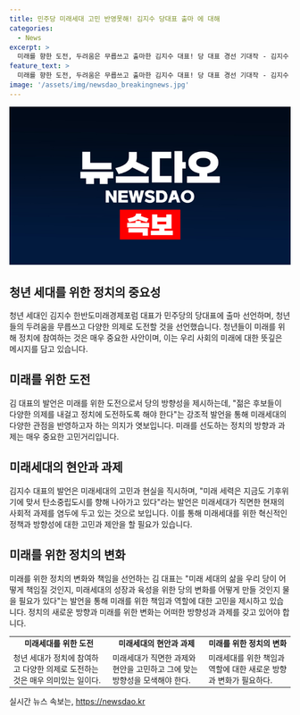 ```yaml
---
title: 민주당 미래세대 고민 반영못해! 김지수 당대표 출마 에 대해
categories:
  - News
excerpt: >
  미래를 향한 도전, 두려움은 무릅쓰고 출마한 김지수 대표! 당 대표 경선 기대작 - 김지수 한반도미래경제포럼 대표가 민주당 차기 당대표 출마를 선언하며, 미래세대의 대변자로 나선다. 미래세대의 이야기를 던져 문제를 제기하고 해결하는 방법을 모색하며, 정치적 도전의 중요성을 강조했다. 또한, 각종 다양한 의제를 내걸고 미래세대의 삶을 변화시키겠다고 다짐했다. 김 대표의 진정성과 확고한 의지가 미래를 준비하는 민주당의 DNA가 될 것으로 기대된다.
feature_text: >
  미래를 향한 도전, 두려움은 무릅쓰고 출마한 김지수 대표! 당 대표 경선 기대작 - 김지수 한반도미래경제포럼 대표가 민주당 차기 당대표 출마를 선언하며, 미래세대의 대변자로 나선다. 미래세대의 이야기를 던져 문제를 제기하고 해결하는 방법을 모색하며, 정치적 도전의 중요성을 강조했다. 또한, 각종 다양한 의제를 내걸고 미래세대의 삶을 변화시키겠다고 다짐했다. 김 대표의 진정성과 확고한 의지가 미래를 준비하는 민주당의 DNA가 될 것으로 기대된다.
image: '/assets/img/newsdao_breakingnews.jpg'
---
```


<p><img src="/assets/img/newsdao_breakingnews.jpg" alt="implanttips 속보" /></p>

<h2 data-ke-size="size26">청년 세대를 위한 정치의 중요성</h2>

<p data-ke-size="size16">청년 세대인 김지수 한반도미래경제포럼 대표가 민주당의 당대표에 출마 선언하며, 청년들의 두려움을 무릅쓰고 다양한 의제로 도전할 것을 선언했습니다. 청년들이 미래를 위해 정치에 참여하는 것은 매우 중요한 사안이며, 이는 우리 사회의 미래에 대한 뜻깊은 메시지를 담고 있습니다.</p>

<h2 data-ke-size="size26">미래를 위한 도전</h2>

<p data-ke-size="size16">김 대표의 발언은 미래를 위한 도전으로서 당의 방향성을 제시하는데, "젊은 후보들이 다양한 의제를 내걸고 정치에 도전하도록 해야 한다"는 강조적 발언을 통해 미래세대의 다양한 관점을 반영하고자 하는 의지가 엿보입니다. 미래를 선도하는 정치의 방향과 과제는 매우 중요한 고민거리입니다.</p>

<h2 data-ke-size="size26">미래세대의 현안과 과제</h2>

<p data-ke-size="size16">김지수 대표의 발언은 미래세대의 고민과 현실을 직시하며, "미래 세력은 지금도 기후위기에 맞서 탄소중립도시를 향해 나아가고 있다"라는 발언은 미래세대가 직면한 현재의 사회적 과제를 염두에 두고 있는 것으로 보입니다. 이를 통해 미래세대를 위한 혁신적인 정책과 방향성에 대한 고민과 제안을 할 필요가 있습니다.</p>

<h2 data-ke-size="size26">미래를 위한 정치의 변화</h2>

<p data-ke-size="size16">미래를 위한 정치의 변화와 책임을 선언하는 김 대표는 "미래 세대의 삶을 우리 당이 어떻게 책임질 것인지, 미래세대의 성장과 육성을 위한 당의 변화를 어떻게 만들 것인지 물을 필요가 있다"는 발언을 통해 미래를 위한 책임과 역할에 대한 고민을 제시하고 있습니다. 정치의 새로운 방향과 미래를 위한 변화는 어떠한 방향성과 과제를 갖고 있어야 합니다.</p>

<table>
  <tr>
    <td style="text-align: center; height: 17px;"><b>미래세대를 위한 도전</b></td>
    <td style="text-align: center; height: 17px;"><b>미래세대의 현안과 과제</b></td>
    <td style="text-align: center; height: 17px;"><b>미래를 위한 정치의 변화</b></td>
  </tr>
  <tr>
    <td style="text-align: left;">청년 세대가 정치에 참여하고 다양한 의제로 도전하는 것은 매우 의미있는 일이다.</td>
    <td style="text-align: left;">미래세대가 직면한 과제와 현안을 고민하고 그에 맞는 방향성을 모색해야 한다.</td>
    <td style="text-align: left;">미래세대를 위한 책임과 역할에 대한 새로운 방향과 변화가 필요하다.</td>
  </tr>
</table>
실시간 뉴스 속보는, <a href="https://newsdao.kr" rel="dofollow">https://newsdao.kr</a>


